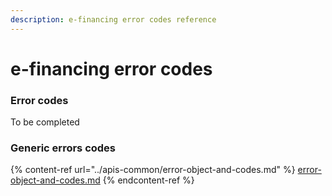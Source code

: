 ```yaml
---
description: e-financing error codes reference
---
```


# e-financing error codes

### Error codes

To be completed

### Generic errors codes

{% content-ref url="../apis-common/error-object-and-codes.md" %}
[error-object-and-codes.md](../apis-common/error-object-and-codes.md)
{% endcontent-ref %}
